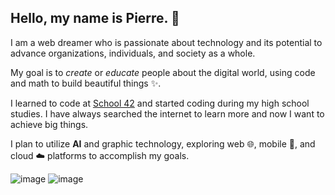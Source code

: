 ## Hello, my name is Pierre. 👋

I am a web dreamer who is passionate about technology and its potential to advance organizations, individuals, and society as a whole. 

My goal is to *create* or *educate* people about the digital world, using code and math to build beautiful things ✨. 

I learned to code at [School 42](https://www.42.fr/) and started coding during my high school studies. I have always searched the internet to learn more and now I want to achieve big things. 

I plan to utilize **AI** and graphic technology, exploring web 🌐, mobile 📱, and cloud ☁️ platforms to accomplish my goals.

![image](https://github-readme-stats.vercel.app/api/top-langs/?username=psemsari&theme=blue-green) ![image](https://github-readme-stats.vercel.app/api?username=psemsari&theme=blue-green) 
